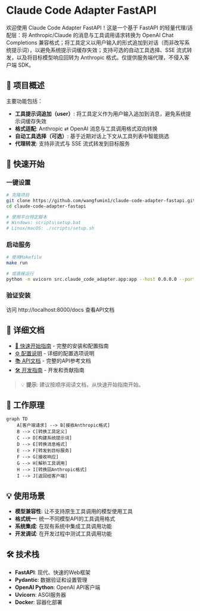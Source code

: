 # Claude Code Adapter FastAPI

欢迎使用 Claude Code Adapter FastAPI！这是一个基于 FastAPI 的轻量代理/适配层：将 Anthropic/Claude 的消息与工具调用请求转换为 OpenAI Chat Completions 兼容格式；将工具定义以用户输入的形式追加到对话（而非改写系统提示词），以避免系统提示词缓存失效；支持可选的自动工具选择、SSE 流式转发，以及将目标模型响应回转为 Anthropic 格式。仅提供服务端代理，不侵入客户端 SDK。

## 🎯 项目概述

主要功能包括：

- **工具提示词追加（user）**: 将工具定义作为用户输入追加到消息，避免系统提示词缓存失效
- **格式适配**: Anthropic ⇄ OpenAI 消息与工具调用格式双向转换
- **自动工具选择（可选）**: 基于近期对话上下文从工具列表中智能挑选
- **代理转发**: 支持非流式与 SSE 流式转发到目标服务

## 🚀 快速开始

### 一键设置

```bash
# 克隆项目
git clone https://github.com/wangfumin1/claude-code-adapter-fastapi.git
cd claude-code-adapter-fastapi

# 使用平台特定脚本
# Windows: scripts\setup.bat
# Linux/macOS: ./scripts/setup.sh
```

### 启动服务

```bash
# 使用Makefile
make run

# 或直接运行
python -m uvicorn src.claude_code_adapter.app:app --host 0.0.0.0 --port 8000
```

### 验证安装

访问 http://localhost:8000/docs 查看API文档

## 📖 详细文档

- [🚀 快速开始指南](getting-started.md) - 完整的安装和配置指南
- [⚙️ 配置说明](configuration.md) - 详细的配置选项说明  
- [📚 API文档](api.md) - 完整的API参考文档
- [🛠️ 开发指南](development.md) - 开发和贡献指南

> 💡 **提示**: 建议按顺序阅读文档，从快速开始指南开始。

## 🔧 工作原理

```mermaid
graph TD
    A[客户端请求] --> B[接收Anthropic格式]
    B --> C[转换工具定义]
    C --> D[构建系统提示词]
    D --> E[转换消息格式]
    E --> F[转发到目标服务]
    F --> G[接收响应]
    G --> H[解析工具调用]
    H --> I[转换回Anthropic格式]
    I --> J[返回给客户端]
```

## 💡 使用场景

- **模型兼容性**: 让不支持原生工具调用的模型使用工具
- **格式统一**: 统一不同模型API的工具调用格式
- **系统集成**: 在现有系统中集成工具调用功能
- **开发调试**: 在开发过程中测试工具调用功能

## 🛠️ 技术栈

- **FastAPI**: 现代、快速的Web框架
- **Pydantic**: 数据验证和设置管理
- **OpenAI Python**: OpenAI API客户端
- **Uvicorn**: ASGI服务器
- **Docker**: 容器化部署
